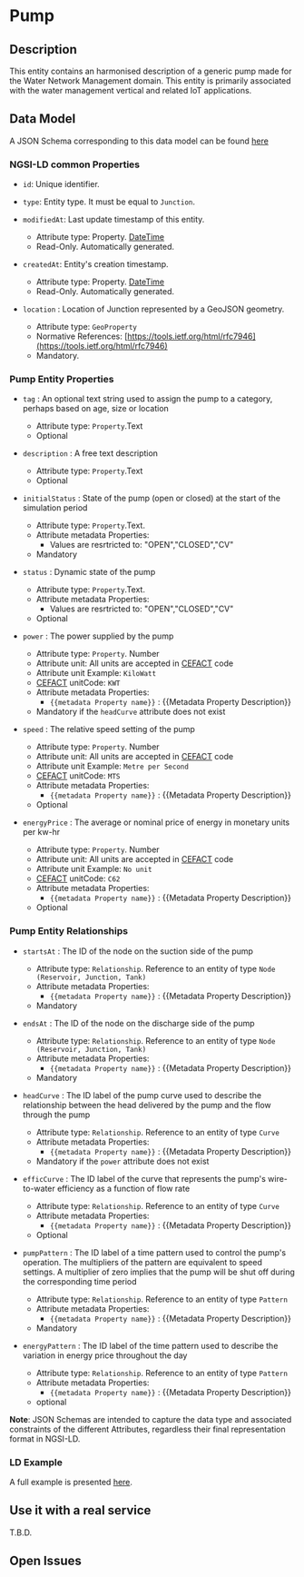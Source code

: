 # Pump

## Description
This entity contains an harmonised description of a generic pump made for the Water Network Management domain. This entity is primarily associated with the water management vertical and related IoT applications.

## Data Model

A JSON Schema corresponding to this data model can be found [here](../schema.json)

### NGSI-LD common Properties
-   `id`: Unique identifier.

-   `type`: Entity type. It must be equal to `Junction`.

-   `modifiedAt`: Last update timestamp of this
    entity.

    -   Attribute type: Property. [DateTime](https://schema.org/DateTime)
    -   Read-Only. Automatically generated.

-   `createdAt`: Entity's creation timestamp.

    -   Attribute type: Property. [DateTime](https://schema.org/DateTime)
    -   Read-Only. Automatically generated.

-   `location` : Location of Junction represented by a GeoJSON geometry.

    -   Attribute type: `GeoProperty`
    -   Normative References:
        [https://tools.ietf.org/html/rfc7946](https://tools.ietf.org/html/rfc7946)
    -   Mandatory.

### Pump Entity Properties
-   `tag` : An optional text string used to assign the pump to a category, perhaps based on age, size or location
    -   Attribute type: `Property`.Text
    -   Optional

-   `description` : A free text description
    -   Attribute type: `Property`.Text
    -   Optional

-   `initialStatus` : State of the pump (open or closed) at the start of the simulation period
    -   Attribute type: `Property`.Text.
    -   Attribute metadata Properties:
        -   Values are resrtricted to: "OPEN","CLOSED","CV"
    -   Mandatory

-   `status` : Dynamic state of the pump
    -   Attribute type: `Property`.Text.
    -   Attribute metadata Properties:
        -   Values are resrtricted to: "OPEN","CLOSED","CV"
    -   Optional

-   `power` : The power supplied by the pump

    -   Attribute type: `Property`. Number
    -   Attribute unit: All units are accepted in [CEFACT](https://www.unece.org/cefact.html) code
    -   Attribute unit Example: `KiloWatt`
    -   [CEFACT](https://www.unece.org/cefact.html) unitCode: `KWT`
    -   Attribute metadata Properties:
        -   `{{metadata Property name}}` : {{Metadata Property Description}}
    -   Mandatory if the `headCurve` attribute does not exist

-   `speed` : The relative speed setting of the pump 

    -   Attribute type: `Property`. Number
    -   Attribute unit: All units are accepted in [CEFACT](https://www.unece.org/cefact.html) code
    -   Attribute unit Example: `Metre per Second`
    -   [CEFACT](https://www.unece.org/cefact.html) unitCode: `MTS`
    -   Attribute metadata Properties:
        -   `{{metadata Property name}}` : {{Metadata Property Description}}
    -   Optional

-   `energyPrice` : The average or nominal price of energy in monetary units per kw-hr
    -   Attribute type: `Property`. Number
    -   Attribute unit: All units are accepted in [CEFACT](https://www.unece.org/cefact.html) code
    -   Attribute unit Example: `No unit`
    -   [CEFACT](https://www.unece.org/cefact.html) unitCode: `C62`
    -   Attribute metadata Properties:
        -   `{{metadata Property name}}` : {{Metadata Property Description}}
    -   Optional

### Pump Entity Relationships

-   `startsAt` : The ID of the node on the suction side of the pump

    -   Attribute type: `Relationship`. Reference to an entity of type `Node (Reservoir, Junction, Tank)`
    -   Attribute metadata Properties:
        -   `{{metadata Property name}}` : {{Metadata Property Description}}
    -   Mandatory

-   `endsAt` : The ID of the node on the discharge side of the pump

    -   Attribute type: `Relationship`. Reference to an entity of type `Node (Reservoir, Junction, Tank)`
    -   Attribute metadata Properties:
        -   `{{metadata Property name}}` : {{Metadata Property Description}}
    -   Mandatory

-   `headCurve` : The ID label of the pump curve used to describe the relationship between the head delivered by the pump and the flow through the pump

    -   Attribute type: `Relationship`. Reference to an entity of type `Curve`
    -   Attribute metadata Properties:
        -   `{{metadata Property name}}` : {{Metadata Property Description}}
    -   Mandatory if the `power` attribute does not exist

-   `efficCurve` : The ID label of the curve that represents the pump's wire-to-water efficiency as a function of flow rate
    -   Attribute type: `Relationship`. Reference to an entity of type `Curve`
    -   Attribute metadata Properties:
        -   `{{metadata Property name}}` : {{Metadata Property Description}}
    -   Optional

-   `pumpPattern` : The ID label of a time pattern used to control the pump's operation. The multipliers of the pattern are equivalent to speed settings. A multiplier of zero implies that the pump will be shut off during the corresponding time period

    -   Attribute type: `Relationship`. Reference to an entity of type `Pattern`
    -   Attribute metadata Properties:
        -   `{{metadata Property name}}` : {{Metadata Property Description}}
    -   Mandatory

-   `energyPattern` : The ID label of the time pattern used to describe the variation in energy price throughout the day
    -   Attribute type: `Relationship`. Reference to an entity of type `Pattern`
    -   Attribute metadata Properties:
        -   `{{metadata Property name}}` : {{Metadata Property Description}}
    -   optional

**Note**: JSON Schemas are intended to capture the data type and associated
constraints of the different Attributes, regardless their final representation
format in NGSI-LD.

### LD Example

A full example is presented [here](../example-normalized-ld.jsonld).

## Use it with a real service

T.B.D.

## Open Issues
